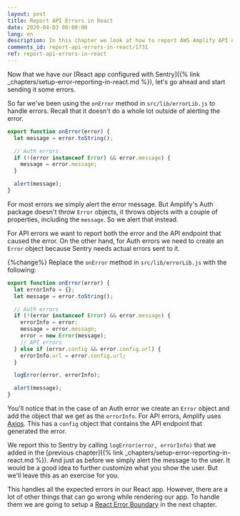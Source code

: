 ```yaml
---
layout: post
title: Report API Errors in React
date: 2020-04-03 00:00:00
lang: en
description: In this chapter we look at how to report AWS Amplify API errors in our React app to Sentry. We use the config object from Axios to log the API endpoint that triggered the error.
comments_id: report-api-errors-in-react/1731
ref: report-api-errors-in-react
---
```


Now that we have our [React app configured with Sentry]({% link _chapters/setup-error-reporting-in-react.md %}), let's go ahead and start sending it some errors.

So far we've been using the `onError` method in `src/lib/errorLib.js` to handle errors. Recall that it doesn't do a whole lot outside of alerting the error.

``` javascript
export function onError(error) {
  let message = error.toString();

  // Auth errors
  if (!(error instanceof Error) && error.message) {
    message = error.message;
  }

  alert(message);
}
```

For most errors we simply alert the error message. But Amplify's Auth package doesn't throw `Error` objects, it throws objects with a couple of properties, including the `message`. So we alert that instead.

For API errors we want to report both the error and the API endpoint that caused the error. On the other hand, for Auth errors we need to create an `Error` object because Sentry needs actual errors sent to it.

{%change%} Replace the `onError` method in `src/lib/errorLib.js` with the following:

``` javascript
export function onError(error) {
  let errorInfo = {};
  let message = error.toString();

  // Auth errors
  if (!(error instanceof Error) && error.message) {
    errorInfo = error;
    message = error.message;
    error = new Error(message);
    // API errors
  } else if (error.config && error.config.url) {
    errorInfo.url = error.config.url;
  }

  logError(error, errorInfo);

  alert(message);
}
```

You'll notice that in the case of an Auth error we create an `Error` object and add the object that we get as the `errorInfo`. For API errors, Amplify uses [Axios](https://github.com/axios/axios). This has a `config` object that contains the API endpoint that generated the error.

We report this to Sentry by calling `logError(error, errorInfo)` that we added in the [previous chapter]({% link _chapters/setup-error-reporting-in-react.md %}). And just as before we simply alert the message to the user. It would be a good idea to further customize what you show the user. But we'll leave this as an exercise for you.

This handles all the expected errors in our React app. However, there are a lot of other things that can go wrong while rendering our app. To handle them we are going to setup a [React Error Boundary](https://reactjs.org/docs/error-boundaries.html) in the next chapter.
